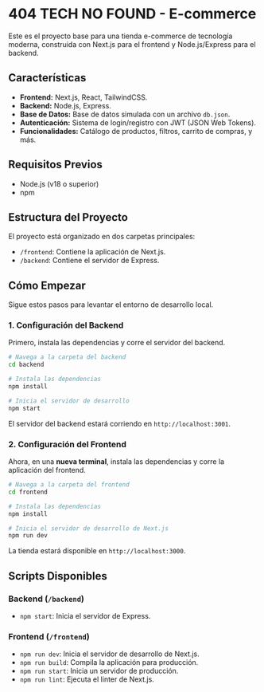 # 404 TECH NO FOUND - E-commerce

Este es el proyecto base para una tienda e-commerce de tecnología moderna, construida con Next.js para el frontend y Node.js/Express para el backend.

## Características

- **Frontend:** Next.js, React, TailwindCSS.
- **Backend:** Node.js, Express.
- **Base de Datos:** Base de datos simulada con un archivo `db.json`.
- **Autenticación:** Sistema de login/registro con JWT (JSON Web Tokens).
- **Funcionalidades:** Catálogo de productos, filtros, carrito de compras, y más.

## Requisitos Previos

- Node.js (v18 o superior)
- npm

## Estructura del Proyecto

El proyecto está organizado en dos carpetas principales:

- `/frontend`: Contiene la aplicación de Next.js.
- `/backend`: Contiene el servidor de Express.

## Cómo Empezar

Sigue estos pasos para levantar el entorno de desarrollo local.

### 1. Configuración del Backend

Primero, instala las dependencias y corre el servidor del backend.

```bash
# Navega a la carpeta del backend
cd backend

# Instala las dependencias
npm install

# Inicia el servidor de desarrollo
npm start
```

El servidor del backend estará corriendo en `http://localhost:3001`.

### 2. Configuración del Frontend

Ahora, en una **nueva terminal**, instala las dependencias y corre la aplicación del frontend.

```bash
# Navega a la carpeta del frontend
cd frontend

# Instala las dependencias
npm install

# Inicia el servidor de desarrollo de Next.js
npm run dev
```

La tienda estará disponible en `http://localhost:3000`.

## Scripts Disponibles

### Backend (`/backend`)

- `npm start`: Inicia el servidor de Express.

### Frontend (`/frontend`)

- `npm run dev`: Inicia el servidor de desarrollo de Next.js.
- `npm run build`: Compila la aplicación para producción.
- `npm run start`: Inicia un servidor de producción.
- `npm run lint`: Ejecuta el linter de Next.js.


